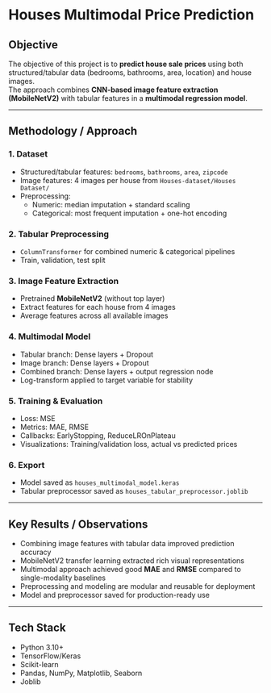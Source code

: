 # Houses Multimodal Price Prediction

## Objective
The objective of this project is to **predict house sale prices** using both structured/tabular data (bedrooms, bathrooms, area, location) and house images.  
The approach combines **CNN-based image feature extraction (MobileNetV2)** with tabular features in a **multimodal regression model**.  

---

## Methodology / Approach

### 1. Dataset
- Structured/tabular features: `bedrooms`, `bathrooms`, `area`, `zipcode`  
- Image features: 4 images per house from `Houses-dataset/Houses Dataset/`  
- Preprocessing:
  - Numeric: median imputation + standard scaling  
  - Categorical: most frequent imputation + one-hot encoding  

### 2. Tabular Preprocessing
- `ColumnTransformer` for combined numeric & categorical pipelines  
- Train, validation, test split  

### 3. Image Feature Extraction
- Pretrained **MobileNetV2** (without top layer)  
- Extract features for each house from 4 images  
- Average features across all available images  

### 4. Multimodal Model
- Tabular branch: Dense layers + Dropout  
- Image branch: Dense layers + Dropout  
- Combined branch: Dense layers + output regression node  
- Log-transform applied to target variable for stability  

### 5. Training & Evaluation
- Loss: MSE  
- Metrics: MAE, RMSE  
- Callbacks: EarlyStopping, ReduceLROnPlateau  
- Visualizations: Training/validation loss, actual vs predicted prices  

### 6. Export
- Model saved as `houses_multimodal_model.keras`  
- Tabular preprocessor saved as `houses_tabular_preprocessor.joblib`  

---

## Key Results / Observations
- Combining image features with tabular data improved prediction accuracy  
- MobileNetV2 transfer learning extracted rich visual representations  
- Multimodal approach achieved good **MAE** and **RMSE** compared to single-modality baselines  
- Preprocessing and modeling are modular and reusable for deployment  
- Model and preprocessor saved for production-ready use  

---

## Tech Stack
- Python 3.10+  
- TensorFlow/Keras  
- Scikit-learn  
- Pandas, NumPy, Matplotlib, Seaborn  
- Joblib  


